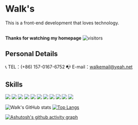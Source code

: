 <!--
 * @Author: your name
 * @Date: 2021-09-10 10:53:44
 * @LastEditTime: 2021-09-10 13:23:33
 * @LastEditors: Please set LastEditors
 * @Description: In User Settings Edit
 * @FilePath: /AaronBank/README.md
-->
# Walk's

This is a front-end development that loves technology. 

<br/> <b>Thanks for watching my homepage</b>  ![visitors](https://visitor-badge.glitch.me/badge?page_id=AaronBank.master&left_color=000000&right_color=000000)

## Personal Details

:telephone_receiver: TEL：(+86) 157-0167-6752 
:mailbox_with_no_mail: E-mail：walkemail@yeah.net

## Skills

![](https://img.shields.io/badge/-Vue.js-29beb0?style=flat-square&logo=vue.js&labelColor=DCDCDC&color=4FC08D) ![](https://img.shields.io/badge/-React-29beb0?style=flat-square&logo=React&labelColor=DCDCDC&color=61DAFB) ![](https://img.shields.io/badge/-Webpack-29beb0?style=flat-square&logo=Webpack&labelColor=DCDCDC&color=0000FF) ![](https://img.shields.io/badge/-Rollup-29beb0?style=flat-square&logo=rollup.js&labelColor=DCDCDC&color=EC4A3F)  ![](https://img.shields.io/badge/-ReactNative-29beb0?style=flat-square&logo=Android&labelColor=DCDCDC&color=3DDC84) ![](https://img.shields.io/badge/-Flutter-29beb0?style=flat-square&logo=Flutter&labelColor=02569B&color=000000)  ![](https://img.shields.io/badge/-Electron-29beb0?style=flat-square&logo=Electron&labelColor=DCDCDC&color=47848F) ![](https://img.shields.io/badge/-Electron-29beb0?style=flat-square&logo=Node.js&labelColor=DCDCDC&color=339933) ![](https://img.shields.io/badge/-NestJS-29beb0?style=flat-square&logo=NestJS&labelColor=E0234E&color=000000) ![](https://img.shields.io/badge/-Docker-29beb0?style=flat-square&logo=Docker&labelColor=DCDCDC&color=2496ED) ![](https://img.shields.io/badge/-Kubernetes-29beb0?style=flat-square&logo=Kubernetes&labelColor=DCDCDC&color=326CE5) 


![Walk's GitHub stats](https://github-readme-stats.vercel.app/api?username=AaronBank&show_icons=true&theme=tokyonight) [![Top Langs](https://github-readme-stats.vercel.app/api/top-langs/?username=AaronBank&layout=compact&theme=tokyonight)](https://github.com/anuraghazra/github-readme-stats)



[![Ashutosh's github activity graph](https://activity-graph.herokuapp.com/graph?username=AaronBank&theme=react-dark)](https://github.com/ashutosh00710/github-readme-activity-graph)
